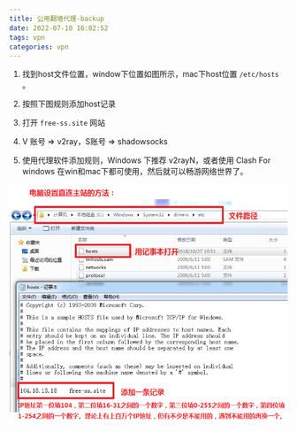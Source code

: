 ```yaml
---
title: 公用翻墙代理-backup
date: 2022-07-10 16:02:52
tags: vpn
categories: vpn
---
```




1. 找到host文件位置，window下位置如图所示，mac下host位置 `/etc/hosts` 。

2. 按照下图规则添加host记录

3. 打开 `free-ss.site` 网站

4. V 账号 => v2ray，S账号 => shadowsocks

5. 使用代理软件添加规则，Windows 下推荐 v2rayN，或者使用 Clash For windows 在win和mac下都可使用，然后就可以畅游网络世界了。



![](https://raw.githubusercontent.com/popring/assets-repo/master/img/202207101608681.png)
